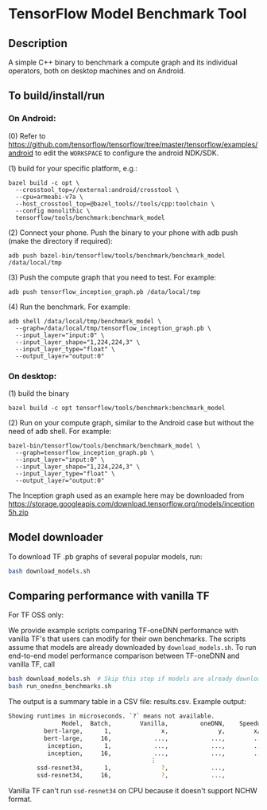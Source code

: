 # TensorFlow Model Benchmark Tool

## Description

A simple C++ binary to benchmark a compute graph and its individual operators,
both on desktop machines and on Android.

## To build/install/run

### On Android:

(0) Refer to https://github.com/tensorflow/tensorflow/tree/master/tensorflow/examples/android
to edit the `WORKSPACE` to configure the android NDK/SDK.

(1) build for your specific platform, e.g.:

```
bazel build -c opt \
  --crosstool_top=//external:android/crosstool \
  --cpu=armeabi-v7a \
  --host_crosstool_top=@bazel_tools//tools/cpp:toolchain \
  --config monolithic \
  tensorflow/tools/benchmark:benchmark_model
```

(2) Connect your phone. Push the binary to your phone with adb push
     (make the directory if required):

```
adb push bazel-bin/tensorflow/tools/benchmark/benchmark_model /data/local/tmp
```

(3) Push the compute graph that you need to test. For example:

```
adb push tensorflow_inception_graph.pb /data/local/tmp
```

(4) Run the benchmark. For example:

```
adb shell /data/local/tmp/benchmark_model \
  --graph=/data/local/tmp/tensorflow_inception_graph.pb \
  --input_layer="input:0" \
  --input_layer_shape="1,224,224,3" \
  --input_layer_type="float" \
  --output_layer="output:0"
```

### On desktop:
(1) build the binary

```
bazel build -c opt tensorflow/tools/benchmark:benchmark_model
```

(2) Run on your compute graph, similar to the Android case but without the need
of adb shell. For example:

```
bazel-bin/tensorflow/tools/benchmark/benchmark_model \
  --graph=tensorflow_inception_graph.pb \
  --input_layer="input:0" \
  --input_layer_shape="1,224,224,3" \
  --input_layer_type="float" \
  --output_layer="output:0"
```

The Inception graph used as an example here may be downloaded from
https://storage.googleapis.com/download.tensorflow.org/models/inception5h.zip

## Model downloader
To download TF .pb graphs of several popular models, run:

```sh
bash download_models.sh
```

## Comparing performance with vanilla TF
For TF OSS only:

We provide example scripts comparing TF-oneDNN performance with vanilla TF's
that users can modify for their own benchmarks. The scripts assume that models
are already downloaded by `download_models.sh`. To run end-to-end model
performance comparison between TF-oneDNN and vanilla TF, call

```sh
bash download_models.sh  # Skip this step if models are already downloaded.
bash run_onednn_benchmarks.sh
```

The output is a summary table in a CSV file: results.csv. Example output:

```sh
Showing runtimes in microseconds. `?` means not available.
               Model,  Batch,        Vanilla,         oneDNN,    Speedup
          bert-large,      1,              x,              y,        x/y
          bert-large,     16,            ...,            ...,        ...
           inception,      1,            ...,            ...,        ...
           inception,     16,            ...,            ...,        ...
                                        ⋮
        ssd-resnet34,      1,              ?,            ...,          ?
        ssd-resnet34,     16,              ?,            ...,          ?
```

Vanilla TF can't run `ssd-resnet34` on CPU because it doesn't support NCHW
format.
